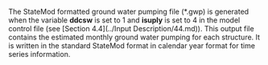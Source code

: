 The StateMod formatted ground water pumping file (\*.gwp) is generated when the variable **ddcsw** is set to 
1 and **isuply** is set to 4 in the model control file (see [Section 4.4](../Input Description/44.md)). This output file contains the 
estimated monthly ground water pumping for each structure. It is written in the standard StateMod format 
in calendar year format for time series information. 